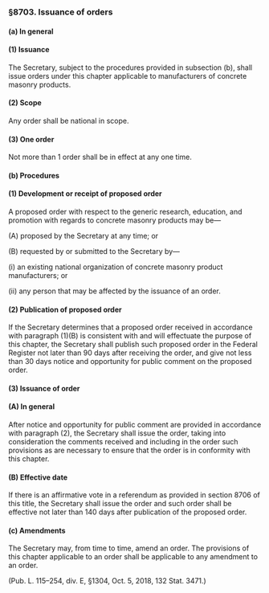 ### §8703. Issuance of orders ###

#### (a) In general ####

#### (1) Issuance ####

The Secretary, subject to the procedures provided in subsection (b), shall issue orders under this chapter applicable to manufacturers of concrete masonry products.

#### (2) Scope ####

Any order shall be national in scope.

#### (3) One order ####

Not more than 1 order shall be in effect at any one time.

#### (b) Procedures ####

#### (1) Development or receipt of proposed order ####

A proposed order with respect to the generic research, education, and promotion with regards to concrete masonry products may be—

(A) proposed by the Secretary at any time; or

(B) requested by or submitted to the Secretary by—

(i) an existing national organization of concrete masonry product manufacturers; or

(ii) any person that may be affected by the issuance of an order.

#### (2) Publication of proposed order ####

If the Secretary determines that a proposed order received in accordance with paragraph (1)(B) is consistent with and will effectuate the purpose of this chapter, the Secretary shall publish such proposed order in the Federal Register not later than 90 days after receiving the order, and give not less than 30 days notice and opportunity for public comment on the proposed order.

#### (3) Issuance of order ####

#### (A) In general ####

After notice and opportunity for public comment are provided in accordance with paragraph (2), the Secretary shall issue the order, taking into consideration the comments received and including in the order such provisions as are necessary to ensure that the order is in conformity with this chapter.

#### (B) Effective date ####

If there is an affirmative vote in a referendum as provided in section 8706 of this title, the Secretary shall issue the order and such order shall be effective not later than 140 days after publication of the proposed order.

#### (c) Amendments ####

The Secretary may, from time to time, amend an order. The provisions of this chapter applicable to an order shall be applicable to any amendment to an order.

(Pub. L. 115–254, div. E, §1304, Oct. 5, 2018, 132 Stat. 3471.)
